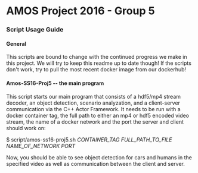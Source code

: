 # AMOS Project 2016 - Group 5
### Script Usage Guide

#### General
This scripts are bound to change with the continued progress we make in this project. We will try to keep this readme up to date though! If the scripts don't work, try to pull the most recent docker image from our dockerhub!

#### Amos-SS16-Proj5 -- the main program
This script starts our main program that consists of a hdf5/mp4 stream decoder, an object detection, scenario analyzation, and a client-server communication via the C++ Actor Framework. It needs to be run with a docker container tag, the full path to either an mp4 or hdf5 encoded video stream, the name of a docker network and the port the server and client should work on:

$ script/amos-ss16-proj5.sh _CONTAINER_TAG_  _FULL_PATH_TO_FILE_  _NAME_OF_NETWORK_  _PORT_


Now, you should be able to see object detection for cars and humans in the specified video as well as communication between the client and server.


